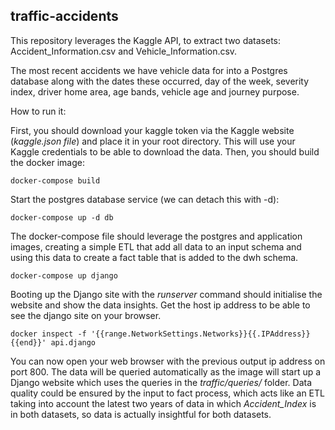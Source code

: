 ## traffic-accidents

This repository leverages the Kaggle API, to extract two datasets: Accident_Information.csv and Vehicle_Information.csv.

The most recent accidents we have vehicle data for into a Postgres database along with the dates
these occurred, day of the week, severity index, driver home area, age bands, vehicle age and journey
purpose.

How to run it:

First, you should download your kaggle token via the Kaggle website (*kaggle.json file*) and place it in your root directory.
This will use your Kaggle credentials to be able to download the data.
Then, you should build the docker image:

`docker-compose build`

Start the postgres database service (we can detach this with -d):

`docker-compose up -d db`

The docker-compose file should leverage the postgres and application images, creating a simple ETL that add all data to an input schema and using this data to create a fact table that is added to the dwh schema.

`docker-compose up django`

Booting up the Django site with the *runserver* command should initialise the website and show the data insights.
Get the host ip address to be able to see the django site on your browser.

`docker inspect -f '{{range.NetworkSettings.Networks}}{{.IPAddress}}{{end}}' api.django`

You can now open your web browser with the previous output ip address on port 800.
The data will be queried automatically as the image will start up a Django website which uses the queries in the *traffic/queries/* folder.
Data quality could be ensured by the input to fact process, which acts like an ETL taking into account the latest two years of data in which *Accident_Index* is in both datasets, so data is actually insightful for both datasets.